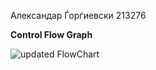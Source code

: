 Александар Ѓорѓиевски 213276

**Control Flow Graph**

![updated FlowChart](https://github.com/aleksandargjorgjievski/SI_2023_lab2_213276/assets/130038655/5b27a965-0e2e-4114-95ee-3fcc9508565d)


